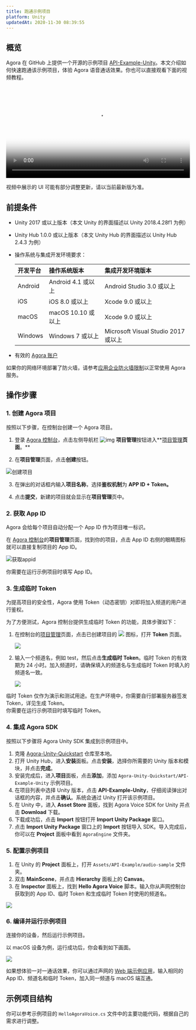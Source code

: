 ```yaml
---
title: 跑通示例项目
platform: Unity
updatedAt: 2020-11-30 08:39:55
---
```


## 概览

Agora 在 GitHub 上提供一个开源的示例项目 [API-Example-Unity](https://github.com/AgoraIO/Agora-Unity-Quickstart/tree/master/API-Example-Unity)。本文介绍如何快速跑通该示例项目，体验 Agora 语音通话效果。你也可以直接观看下面的视频教程。

<video src="https://web-cdn.agora.io/docs-files/1585033937464" poster="https://web-cdn.agora.io/docs-files/1597911667355" controls width = 100% height = auto>你的浏览器不支持 <code>video</code> 标签。</video>

<div class="alert note">视频中展示的 UI 可能有部分调整更新，请以当前最新版为准。</div>

## 前提条件

- Unity 2017 或以上版本（本文 Unity 的界面描述以 Unity 2018.4.28f1 为例）

- Unity Hub 1.0.0 或以上版本（本文 Unity Hub 的界面描述以 Unity Hub 2.4.3 为例）

- 操作系统与集成开发环境要求：

  | 开发平台 | 操作系统版本       | 集成开发环境版本                    |
  | :------- | :----------------- | :---------------------------------- |
  | Android  | Android 4.1 或以上 | Android Studio 3.0 或以上           |
  | iOS      | iOS 8.0 或以上     | Xcode 9.0 或以上                    |
  | macOS    | macOS 10.10 或以上 | Xcode 9.0 或以上                    |
  | Windows  | Windows 7 或以上   | Microsoft Visual Studio 2017 或以上 |

- 有效的 [Agora 账户](https://docs.agora.io/cn/Agora%20Platform/sign_in_and_sign_up?platform=Unity)

<div class="alert note">如果你的网络环境部署了防火墙，请参考<a href="https://docs.agora.io/cn/Agora%20Platform/firewall?platform=Unity">应用企业防火墙限制</a>以正常使用 Agora 服务。</div>

## 操作步骤

### 1. 创建 Agora 项目

按照以下步骤，在控制台创建一个 Agora 项目。

1. 登录 [Agora 控制台](https://console.agora.io/)，点击左侧导航栏 ![img](https://web-cdn.agora.io/docs-files/1594283671161) **项目管理**按钮进入**[项目管理](https://console.agora.io/projects)**页面**。**

2. 在**项目管理**页面，点击**创建**按钮。

![创建项目](https://web-cdn.agora.io/docs-files/1594287028966)

3. 在弹出的对话框内输入**项目名称**，选择**鉴权机制**为 **APP ID + Token。**

4. 点击**提交**，新建的项目就会显示在**项目管理**页中。

### <a name="appid"></a>2. 获取 App ID

Agora 会给每个项目自动分配一个 App ID 作为项目唯一标识。

在 [Agora 控制台](https://console.agora.io/)的**项目管理**页面，找到你的项目，点击 App ID 右侧的眼睛图标就可以直接复制项目的 App ID。

![获取appid](https://web-cdn.agora.io/docs-files/1603974707121)

<div class="alert info">你需要在运行示例项目时填写 App ID。</div>

### <a name="temptoken"></a>3. 生成临时 Token

为提高项目的安全性，Agora 使用 Token（动态密钥）对即将加入频道的用户进行鉴权。

为了方便测试，Agora 控制台提供生成临时 Token 的功能，具体步骤如下：

1. 在控制台的[项目管理](https://console.agora.io/projects)页面，点击已创建项目的 ![](https://web-cdn.agora.io/docs-files/1574923151660) 图标，打开 **Token** 页面。

   ![](https://web-cdn.agora.io/docs-files/1574922827899)

2. 输入一个频道名，例如 test，然后点击**生成临时 Token**。临时 Token 的有效期为 24 小时。加入频道时，请确保填入的频道名与生成临时 Token 时填入的频道名一致。

   ![](https://web-cdn.agora.io/docs-files/1574928082984)

<div class="alert note">临时 Token 仅作为演示和测试用途。在生产环境中，你需要自行部署服务器签发 Token，详见<a href="token_server">生成 Token</a >。</div>

<div class="alert info">你需要在运行示例项目时填写临时 Token。</div>

### 4. 集成 Agora SDK

按照以下步骤将 Agora Unity SDK 集成到示例项目中。

1. 克隆 [Agora-Unity-Quickstart](https://github.com/AgoraIO/Agora-Unity-Quickstart) 仓库至本地。
2. 打开 Unity Hub，进入**安装**面板。点击**安装**，选择你所需要的 Unity 版本和模块，并点击**完成**。
3. 安装完成后，进入**项目**面板，点击**添加**，添加 `Agora-Unity-Quickstart/API-Example-Unity` 示例项目。
4. 在项目列表中选择 Unity 版本，点击 **API-Example-Unity**，仔细阅读弹出对话框的内容，并点击**确认**。系统会通过 Unity 打开该示例项目。
5. 在 Unity 中，进入 **Asset Store** 面板，找到 Agora Voice SDK for Unity 并点击 **Download** 下载。
6. 下载成功后，点击 **Import** 按钮打开 **Import Unity Package** 窗口。
7. 点击 **Import Unity Package** 窗口上的 **Import** 按钮导入 SDK。导入完成后，你可以在 **Project** 面板中看到 `AgoraEngine` 文件夹。

### 5. 配置示例项目

1. 在 Unity 的 **Project** 面板上，打开 `Assets/API-Example/audio-sample` 文件夹。
2. 双击 **MainScene**，并点击 **Hierarchy** 面板上的 **Canvas**。
3. 在 **Inspector** 面板上，找到 **Hello Agora Voice** 脚本。输入你从声网控制台获取到的 App ID、临时 Token 和生成临时 Token 时使用的频道名。

![](https://web-cdn.agora.io/docs-files/1606468933370)

### 6. 编译并运行示例项目

连接你的设备，然后运行示例项目。

以 macOS 设备为例，运行成功后，你会看到如下画面。

![](https://web-cdn.agora.io/docs-files/1606468963921)

如果想体验一对一通话效果，你可以通过声网的 [Web 端示例应用](https://webdemo.agora.io/agora-web-showcase/examples/Agora-Web-Tutorial-1to1-Web/)，输入相同的 App ID、频道名和临时 Token，加入同一频道与 macOS 端互通。

## 示例项目结构

你可以参考示例项目的 `HelloAgoraVoice.cs` 文件中的主要功能代码，根据自己的需求进行调整。
